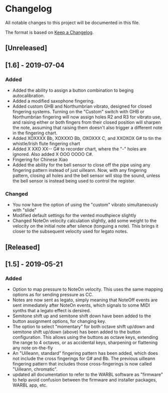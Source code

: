 # Changelog
All notable changes to this project will be documented in this file.

The format is based on [Keep a Changelog](https://keepachangelog.com/en/1.0.0/).

## [Unreleased]

## [1.6] - 2019-07-04
### Added

- Added the ability to assign a button combination to beging autocalibration.
- Added a modified saxophone fingering.
- Added custom GHB and Northumbrian vibrato, designed for closed fingering systems. Turning on the "Custom" switch with GHB or Northumbrian fingering will now assign holes R2 and R3 for vibrato use, and raising either or both fingers from their closed position will sharpen the note, assuming that raising them doesn't also trigger a different note in the fingering chart.
- Added XOXXXX Bb, XOXXXO Bb, OXOXXX C, and XXOXOX G# to tin the whistle/Irish flute fingering chart
- Added X XXO XX-- G# to recorder chart, where the "-" holes are ignored. Also added X OOO OOOO C#.
- Fingering for Chinese Xiao
- Added the ability for the bell sensor to close off the pipe using any fingering pattern instead of just uilleann. Now, with any fingering pattern, closing all holes and the bell sensor will stop the sound, unless the bell sensor is instead being used to control the register.

### Changed

- You now have the option of using the "custom" vibrato simultaneously with "slide"
- Modified default settings for the vented mouthpiece slightly
- Changed NoteOn velocity calculation slightly, add some weight to the velocity on the initial note after silence (tonguing a note). This brings it closer to the subsequent velocity used for legato notes. 


##

## [Released]

## [1.5] - 2019-05-21
### Added

- Option to map pressure to NoteOn velocity. This uses the same mapping options as for sending pressure as CC.
- Notes are now sent as legato, simply meaning that NoteOff events are sent immediately after NoteOn events, which signals to some MIDI synths that a legato effect is dersired.
- Semitone shift up and semitone shift down have been added to the button assignment options, for changing key.
- The option to select "momentary" for both octave shift up/down and semitone shift up/down (above) has been added to the button configuration. This allows using the buttons as octave keys, extending the range to 4 octaves, or as accidental keys, sharpening or flattening any note on-the-fly
- An "Uilleann, standard" fingering pattern has been added, which does not include the cross fingerings for G# and Bb. The previous uilleann fingering pattern that includes those cross-fingerings is now called "Uilleann, chromatic".
- updated all documentation to refer to the WARBL software as "firmware" to help avoid confusion between the firmware and installer packages, WARBL app, etc.
